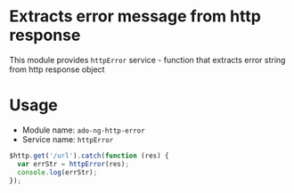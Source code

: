 # Extracts error message from http response

This module provides `httpError` service - function that extracts error string from http response object

# Usage

- Module name: `ado-ng-http-error`
- Service name: `httpError`

```javascript
$http.get('/url').catch(function (res) {
  var errStr = httpError(res);
  console.log(errStr);
});
```

